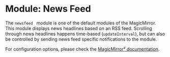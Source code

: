 # Module: News Feed
The `newsfeed ` module is one of the default modules of the MagicMirror.
This module displays news headlines based on an RSS feed. Scrolling through news headlines happens time-based (````updateInterval````), but can also be controlled by sending news feed specific notifications to the module.

For configuration options, please check the [MagicMirror² documentation](https://docs.magicmirror.builders/modules/newsfeed.html).
